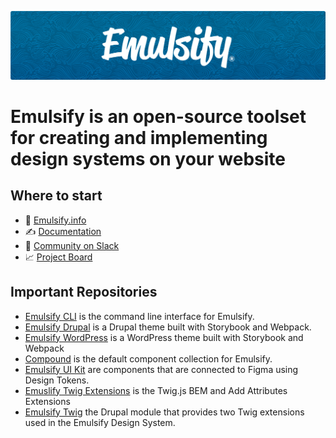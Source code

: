 ![Emulsify Design System](https://github.com/emulsify-ds/.github/blob/6bd435be881bd820bddfa05d88905efe29176a0a/assets/images/header.png)

# Emulsify is an open-source toolset for creating and implementing design systems on your website

## Where to start

- 🌊 [Emulsify.info](https://www.emulsify.info/)
- ✍️ [Documentation](https://emulsify.info/docs)
- 💬 [Community on Slack](https://launchpass.com/emulsify)
- 📈 [Project Board](https://github.com/orgs/emulsify-ds/projects/6)

## Important Repositories

- [Emulsify CLI](https://github.com/emulsify-ds/emulsify-cli) is the command line interface for Emulsify.
- [Emulsify Drupal](https://github.com/emulsify-ds/emulsify-drupal) is a Drupal theme built with Storybook and Webpack.
- [Emulsify WordPress](https://github.com/emulsify-ds/emulsify-wordpress-theme) is a WordPress theme built with Storybook and Webpack
- [Compound](https://github.com/emulsify-ds/compound) is the default component collection for Emulsify.
- [Emulsify UI Kit](https://github.com/emulsify-ds/emulsify-ui-kit) are components that are connected to Figma using Design Tokens.
- [Emuslify Twig Extensions](https://github.com/emulsify-ds/emulsify-twig-extensions) is the Twig.js BEM and Add Attributes Extensions
- [Emulsify Twig](https://github.com/emulsify-ds/emulsify_twig) the Drupal module that provides two Twig extensions used in the Emulsify Design System.
